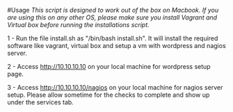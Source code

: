#Usage
*This script is designed to work out of the box on Macbook. If you are using this on any other OS, please make sure you install Vagrant and Virtual box before running the installations script.*

1 - Run the file install.sh as "/bin/bash install.sh". It will install the required software like vagrant, virtual box and setup a vm with wordpress and nagios server.

2 - Access http://10.10.10.10 on your local machine for wordpress setup page.

3 - Access http://10.10.10.10/nagios on your local machine for nagios server setup. Please allow sometime for the checks to complete and show up under the services tab.
